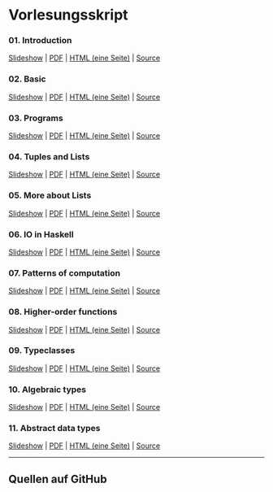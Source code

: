 # Vorlesungsskript

<div class="row">

<div class="span4">

### 01. Introduction

[Slideshow](/docs/lectures/fun/presentation/01_Introduction.html) |
[PDF](/docs/lectures/fun/pdf/01_Introduction.pdf) |
[HTML (eine Seite)](/docs/lectures/fun/html/01_Introduction.html) |
[Source](https://github.com/obcode/fun/blob/master/01_Introduction.txt)

</div>
<div class="span4">

### 02. Basic

[Slideshow](/docs/lectures/fun/presentation/02_Basic.html) |
[PDF](/docs/lectures/fun/pdf/02_Basic.pdf) |
[HTML (eine Seite)](/docs/lectures/fun/html/02_Basic.html) |
[Source](https://github.com/obcode/fun/blob/master/02_Basic.txt)

</div>
<div class="span4">

### 03. Programs

[Slideshow](/docs/lectures/fun/presentation/03_Programs.html) |
[PDF](/docs/lectures/fun/pdf/03_Programs.pdf) |
[HTML (eine Seite)](/docs/lectures/fun/html/03_Programs.html) |
[Source](https://github.com/obcode/fun/blob/master/03_Programs.txt)

</div>

</div>

<div class="row">

<div class="span4">

### 04. Tuples and Lists

[Slideshow](/docs/lectures/fun/presentation/04_TuplesLists.html) |
[PDF](/docs/lectures/fun/pdf/04_TuplesLists.pdf) |
[HTML (eine Seite)](/docs/lectures/fun/html/04_TuplesLists.html) |
[Source](https://github.com/obcode/fun/blob/master/04_TuplesLists.txt)

</div>

<div class="span4">

### 05. More about Lists

[Slideshow](/docs/lectures/fun/presentation/05_MoreLists.html) |
[PDF](/docs/lectures/fun/pdf/05_MoreLists.pdf) |
[HTML (eine Seite)](/docs/lectures/fun/html/05_MoreLists.html) |
[Source](https://github.com/obcode/fun/blob/master/05_MoreLists.txt)

</div>

<div class="span4">

### 06. IO in Haskell

[Slideshow](/docs/lectures/fun/presentation/06_IO.html) |
[PDF](/docs/lectures/fun/pdf/06_IO.pdf) |
[HTML (eine Seite)](/docs/lectures/fun/html/06_IO.html) |
[Source](https://github.com/obcode/fun/blob/master/06_IO.txt)

</div>

</div>

<div class="row">

<div class="span4">

### 07. Patterns of computation

[Slideshow](/docs/lectures/fun/presentation/07_Patterns.html) |
[PDF](/docs/lectures/fun/pdf/07_Patterns.pdf) |
[HTML (eine Seite)](/docs/lectures/fun/html/07_Patterns.html) |
[Source](https://github.com/obcode/fun/blob/master/07_Patterns.txt)

</div>

<div class="span4">

### 08. Higher-order functions

[Slideshow](/docs/lectures/fun/presentation/08_HigherOrderFunctions.html) |
[PDF](/docs/lectures/fun/pdf/08_HigherOrderFunctions.pdf) |
[HTML (eine Seite)](/docs/lectures/fun/html/08_HigherOrderFunctions.html) |
[Source](https://github.com/obcode/fun/blob/master/08_HigherOrderFunctions.txt)

</div>

<div class="span4">

### 09. Typeclasses

[Slideshow](/docs/lectures/fun/presentation/09_Typeclasses.html) |
[PDF](/docs/lectures/fun/pdf/09_Typeclasses.pdf) |
[HTML (eine Seite)](/docs/lectures/fun/html/09_Typeclasses.html) |
[Source](https://github.com/obcode/fun/blob/master/09_Typeclasses.txt)

</div>

</div>

<div class="row">

<div class="span4">

### 10. Algebraic types

[Slideshow](/docs/lectures/fun/presentation/10_AlgebraicTypes.html) |
[PDF](/docs/lectures/fun/pdf/10_AlgebraicTypes.pdf) |
[HTML (eine Seite)](/docs/lectures/fun/html/10_AlgebraicTypes.html) |
[Source](https://github.com/obcode/fun/blob/master/10_AlgebraicTypes.txt)

</div>

<div class="span4">

### 11. Abstract data types

[Slideshow](/docs/lectures/fun/presentation/11_AbstractDataTypes.html) |
[PDF](/docs/lectures/fun/pdf/11_AbstractDataTypes.pdf) |
[HTML (eine Seite)](/docs/lectures/fun/html/11_AbstractDataTypes.html) |
[Source](https://github.com/obcode/fun/blob/master/11_AbstractDataTypes.txt)

</div>

<div class="span4">


</div>

</div>

<hr class="dashed">

<div class="row">
<div class="span5">

## Quellen auf GitHub
</div>

<div class="span5">
<div class="github-widget" data-repo="obcode/fun"></div>
</div>
</div>
